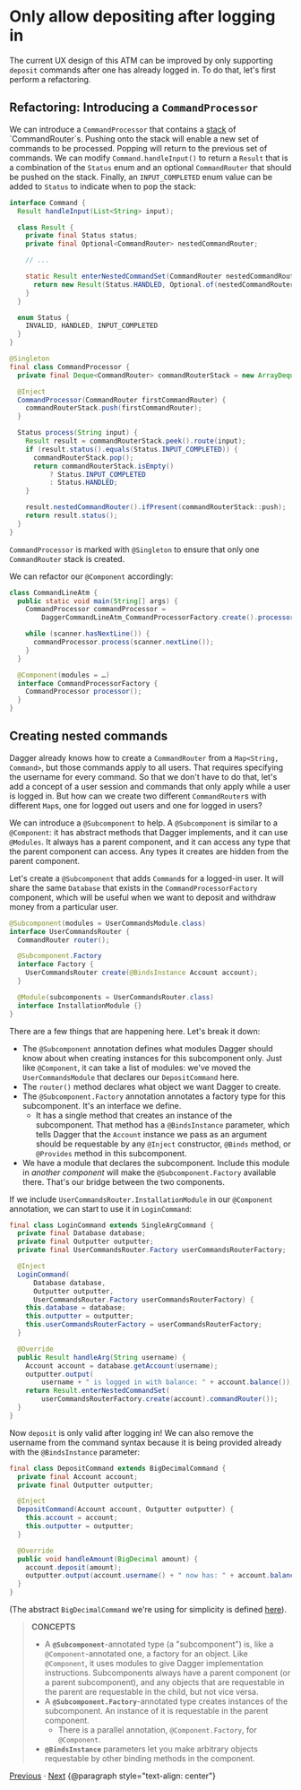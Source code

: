 # Only allow depositing after logging in

The current UX design of this ATM can be improved by only supporting `deposit`
commands after one has already logged in. To do that, let's first perform a
refactoring.

## Refactoring: Introducing a `CommandProcessor`

We can introduce a `CommandProcessor` that contains a
[stack](https://en.wikipedia.org/wiki/Stack_\(abstract_data_type\)) of
`CommandRouter`s. Pushing onto the stack will enable a new set of commands to be
processed. Popping will return to the previous set of commands. We can modify
`Command.handleInput()` to return a `Result` that is a combination of the
`Status` enum and an optional `CommandRouter` that should be pushed on the
stack. Finally, an `INPUT_COMPLETED` enum value can be added to `Status` to
indicate when to pop the stack:

```java
interface Command {
  Result handleInput(List<String> input);

  class Result {
    private final Status status;
    private final Optional<CommandRouter> nestedCommandRouter;

    // ...

    static Result enterNestedCommandSet(CommandRouter nestedCommandRouter) {
      return new Result(Status.HANDLED, Optional.of(nestedCommandRouter));
    }
  }

  enum Status {
    INVALID, HANDLED, INPUT_COMPLETED
  }
}
```

```java
@Singleton
final class CommandProcessor {
  private final Deque<CommandRouter> commandRouterStack = new ArrayDeque<>();

  @Inject
  CommandProcessor(CommandRouter firstCommandRouter) {
    commandRouterStack.push(firstCommandRouter);
  }

  Status process(String input) {
    Result result = commandRouterStack.peek().route(input);
    if (result.status().equals(Status.INPUT_COMPLETED)) {
      commandRouterStack.pop();
      return commandRouterStack.isEmpty()
          ? Status.INPUT_COMPLETED
          : Status.HANDLED;
    }

    result.nestedCommandRouter().ifPresent(commandRouterStack::push);
    return result.status();
  }
}
```

`CommandProcessor` is marked with `@Singleton` to ensure that only one
`CommandRouter` stack is created.

We can refactor our `@Component` accordingly:

```java
class CommandLineAtm {
  public static void main(String[] args) {
    CommandProcessor commandProcessor =
        DaggerCommandLineAtm_CommandProcessorFactory.create().processor();

    while (scanner.hasNextLine()) {
      commandProcessor.process(scanner.nextLine());
    }
  }

  @Component(modules = …)
  interface CommandProcessorFactory {
    CommandProcessor processor();
  }
}
```

## Creating nested commands

Dagger already knows how to create a `CommandRouter` from a `Map<String,
Command>`, but those commands apply to all users. That requires specifying the
username for every command. So that we don't have to do that, let's add a
concept of a user session and commands that only apply while a user is logged
in. But how can we create two different `CommandRouter`s with different `Map`s,
one for logged out users and one for logged in users?

We can introduce a `@Subcomponent` to help. A `@Subcomponent` is similar to a
`@Component`: it has abstract methods that Dagger implements, and it can use
`@Modules`. It always has a parent component, and it can access any type that
the parent component can access. Any types it creates are hidden from the parent
component.

Let's create a `@Subcomponent` that adds `Command`s for a logged-in user. It
will share the same `Database` that exists in the `CommandProcessorFactory`
component, which will be useful when we want to deposit and withdraw money from
a particular user.

```java
@Subcomponent(modules = UserCommandsModule.class)
interface UserCommandsRouter {
  CommandRouter router();

  @Subcomponent.Factory
  interface Factory {
    UserCommandsRouter create(@BindsInstance Account account);
  }

  @Module(subcomponents = UserCommandsRouter.class)
  interface InstallationModule {}
}
```

There are a few things that are happening here. Let's break it down:

*   The `@Subcomponent` annotation defines what modules Dagger should know about
    when creating instances for this subcomponent only. Just like `@Component`,
    it can take a list of modules: we've moved the `UserCommandsModule` that
    declares our `DepositCommand` here.
*   The `router()` method declares what object we want Dagger to create.
*   The `@Subcomponent.Factory` annotation annotates a factory type for this
    subcomponent. It's an interface we define.
    *   It has a single method that creates an instance of the subcomponent.
        That method has a `@BindsInstance` parameter, which tells Dagger that
        the `Account` instance we pass as an argument should be requestable by
        any `@Inject` constructor, `@Binds` method, or `@Provides` method in
        this subcomponent.
*   We have a module that declares the subcomponent. Include this module in
    _another component_ will make the `@Subcomponent.Factory` available there.
    That's our bridge between the two components.

If we include `UserCommandsRouter.InstallationModule` in our `@Component`
annotation, we can start to use it in `LoginCommand`:

```java
final class LoginCommand extends SingleArgCommand {
  private final Database database;
  private final Outputter outputter;
  private final UserCommandsRouter.Factory userCommandsRouterFactory;

  @Inject
  LoginCommand(
      Database database,
      Outputter outputter,
      UserCommandsRouter.Factory userCommandsRouterFactory) {
    this.database = database;
    this.outputter = outputter;
    this.userCommandsRouterFactory = userCommandsRouterFactory;
  }

  @Override
  public Result handleArg(String username) {
    Account account = database.getAccount(username);
    outputter.output(
        username + " is logged in with balance: " + account.balance());
    return Result.enterNestedCommandSet(
        userCommandsRouterFactory.create(account).commandRouter());
  }
}
```

Now `deposit` is only valid after logging in! We can also remove the username
from the command syntax because it is being provided already with the
`@BindsInstance` parameter:

```java
final class DepositCommand extends BigDecimalCommand {
  private final Account account;
  private final Outputter outputter;

  @Inject
  DepositCommand(Account account, Outputter outputter) {
    this.account = account;
    this.outputter = outputter;
  }

  @Override
  public void handleAmount(BigDecimal amount) {
    account.deposit(amount);
    outputter.output(account.username() + " now has: " + account.balance());
  }
}
```

(The abstract `BigDecimalCommand` we're using for simplicity is defined
[here][BigDecimalCommand]).

> **CONCEPTS**
>
> *   A **`@Subcomponent`**-annotated type (a "subcomponent") is, like a
>     `@Component`-annotated one, a factory for an object. Like `@Component`, it
>     uses modules to give Dagger implementation instructions. Subcomponents
>     always have a parent component (or a parent subcomponent), and any objects
>     that are requestable in the parent are requestable in the child, but not
>     vice versa.
> *   A **`@Subcomponent.Factory`**-annotated type creates instances of the
>     subcomponent. An instance of it is requestable in the parent component.
>     *   There is a parallel annotation, `@Component.Factory`, for
>         `@Component`.
> *   **`@BindsInstance`** parameters let you make arbitrary objects requestable
>     by other binding methods in the component.

[Previous](maintaining-state.md) · [Next](withdraw-command.md)
{@paragraph style="text-align: center"}

[BigDecimalCommand]: https://github.com/google/dagger/tree/master/java/dagger/example/atm/BigDecimalCommand.java
